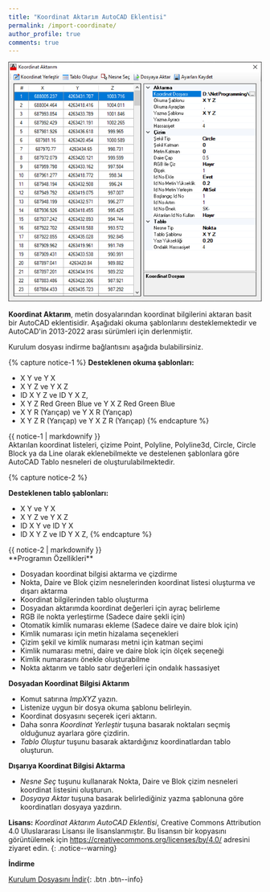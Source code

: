 ```yaml
---
title: "Koordinat Aktarım AutoCAD Eklentisi"
permalink: /import-coordinate/
author_profile: true
comments: true
---
```

![Şekil-1](/assets/images/imp-xyz.png)

**Koordinat Aktarım**, metin dosyalarından koordinat bilgilerini aktaran basit bir AutoCAD eklentisidir. Aşağıdaki okuma şablonlarını desteklemektedir ve AutoCAD'in 2013-2022 arası sürümleri için derlenmiştir. 

Kurulum dosyası indirme bağlantısını aşağıda bulabilirsiniz.

{% capture notice-1 %}
**Desteklenen okuma şablonları:**

* X Y ve Y X
* X Y Z ve Y X Z
* ID X Y Z ve ID Y X Z,
* X Y Z Red Green Blue ve Y X Z Red Green Blue
* X Y R (Yarıçap) ve Y X R (Yarıçap)
* X Y Z R (Yarıçap) ve Y X Z R (Yarıçap)
{% endcapture %}

<div class="notice">
{{ notice-1 | markdownify }}
</div>
Aktarılan koordinat listeleri, çizime Point, Polyline, Polyline3d, Circle, Circle Block ya da Line olarak eklenebilmekte ve destelenen şablonlara göre AutoCAD Tablo nesneleri de oluşturulabilmektedir.

{% capture notice-2 %}

**Desteklenen tablo şablonları:**

* X Y ve Y X
* X Y Z ve Y X Z
* ID X Y ve ID Y X 
* ID X Y Z ve ID Y X Z,
{% endcapture %}

<div class="notice">
{{ notice-2 | markdownify }}
</div>
**Programın Özellikleri**

- Dosyadan koordinat bilgisi aktarma ve çizdirme
- Nokta, Daire ve Blok çizim nesnelerinden koordinat listesi oluşturma ve dışarı aktarma
- Koordinat bilgilerinden tablo oluşturma
- Dosyadan aktarımda koordinat değerleri için ayraç belirleme
- RGB ile nokta yerleştirme (Sadece daire şekli için)
- Otomatik kimlik numarası ekleme (Sadece daire ve daire blok için)
- Kimlik numarası için metin hizalama seçenekleri
- Çizim şekil ve kimlik numarası metni için katman seçimi
- Kimlik numarası metni, daire ve daire blok için ölçek seçeneği
- Kimlik numarasını önekle oluşturabilme
- Nokta aktarım ve tablo satır değerleri için ondalık hassasiyet

**Dosyadan Koordinat Bilgisi Aktarım**

- Komut satırına *ImpXYZ* yazın.
- Listenize uygun bir dosya okuma şablonu belirleyin.
- Koordinat dosyasını seçerek içeri aktarın.
- Daha sonra *Koordinat Yerleştir* tuşuna basarak noktaları seçmiş olduğunuz ayarlara göre çizdirin.
- *Tablo Oluştur* tuşunu basarak aktardığınız koordinatlardan tablo oluşturun.

**Dışarıya Koordinat Bilgisi Aktarma**

- *Nesne Seç* tuşunu kullanarak Nokta, Daire ve Blok çizim nesneleri koordinat listesini oluşturun.
- *Dosyaya Aktar* tuşuna basarak belirlediğiniz yazma şablonuna göre koordinatları dosyaya yazdırın.

**Lisans:** *Koordinat Aktarım AutoCAD Eklentisi*, Creative Commons Attribution 4.0 Uluslararası Lisansı ile lisanslanmıştır. Bu lisansın bir kopyasını görüntülemek için  https://creativecommons.org/licenses/by/4.0/ adresini ziyaret edin.
{: .notice--warning}

**İndirme**

[Kurulum Dosyasını İndir](https://eykaraduman.github.io/assets/downloads/ImportXYZ-2013-2022.rar){: .btn .btn--info}

